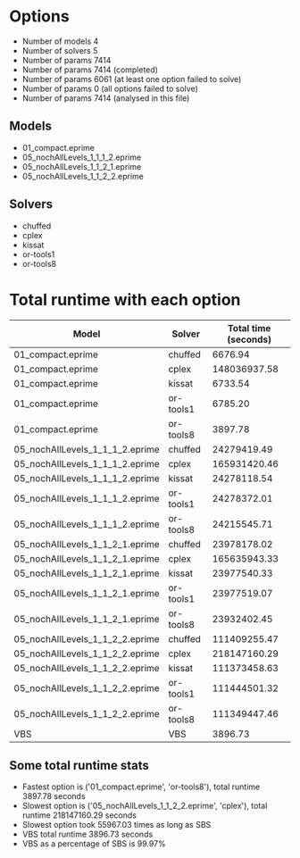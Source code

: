 

# Options


- Number of models         4
- Number of solvers        5
- Number of params      7414
- Number of params      7414 (completed)
- Number of params      6061 (at least one option failed to solve)
- Number of params         0 (all options failed to solve)
- Number of params      7414 (analysed in this file)


## Models


 - 01_compact.eprime
 - 05_nochAllLevels_1_1_1_2.eprime
 - 05_nochAllLevels_1_1_2_1.eprime
 - 05_nochAllLevels_1_1_2_2.eprime


## Solvers


 - chuffed
 - cplex
 - kissat
 - or-tools1
 - or-tools8


# Total runtime with each option


 | Model | Solver | Total time (seconds) | 
 | -- | -- | -- | 
 | 01_compact.eprime | chuffed | 6676.94 | 
 | 01_compact.eprime | cplex | 148036937.58 | 
 | 01_compact.eprime | kissat | 6733.54 | 
 | 01_compact.eprime | or-tools1 | 6785.20 | 
 | 01_compact.eprime | or-tools8 | 3897.78 | 
 | 05_nochAllLevels_1_1_1_2.eprime | chuffed | 24279419.49 | 
 | 05_nochAllLevels_1_1_1_2.eprime | cplex | 165931420.46 | 
 | 05_nochAllLevels_1_1_1_2.eprime | kissat | 24278118.54 | 
 | 05_nochAllLevels_1_1_1_2.eprime | or-tools1 | 24278372.01 | 
 | 05_nochAllLevels_1_1_1_2.eprime | or-tools8 | 24215545.71 | 
 | 05_nochAllLevels_1_1_2_1.eprime | chuffed | 23978178.02 | 
 | 05_nochAllLevels_1_1_2_1.eprime | cplex | 165635943.33 | 
 | 05_nochAllLevels_1_1_2_1.eprime | kissat | 23977540.33 | 
 | 05_nochAllLevels_1_1_2_1.eprime | or-tools1 | 23977519.07 | 
 | 05_nochAllLevels_1_1_2_1.eprime | or-tools8 | 23932402.45 | 
 | 05_nochAllLevels_1_1_2_2.eprime | chuffed | 111409255.47 | 
 | 05_nochAllLevels_1_1_2_2.eprime | cplex | 218147160.29 | 
 | 05_nochAllLevels_1_1_2_2.eprime | kissat | 111373458.63 | 
 | 05_nochAllLevels_1_1_2_2.eprime | or-tools1 | 111444501.32 | 
 | 05_nochAllLevels_1_1_2_2.eprime | or-tools8 | 111349447.46 | 
 | VBS | VBS | 3896.73 | 


## Some total runtime stats


 - Fastest option is ('01_compact.eprime', 'or-tools8'), total runtime 3897.78 seconds
 - Slowest option is ('05_nochAllLevels_1_1_2_2.eprime', 'cplex'), total runtime 218147160.29 seconds
 - Slowest option took 55967.03 times as long as SBS
 - VBS total runtime 3896.73 seconds
 - VBS as a percentage of SBS is 99.97%
